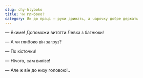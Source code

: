 ```yaml
---
slug: chy-hlyboko
title: Чи глибоко?
category: Як до праці — руки дрижать, а чарочку добре держать
---
```

— Якиме! Допоможи витягти Левка з багнюки!

— А чи глибоко він загруз?

— По кісточки!

— Нічого, сам вилізе!

— Але ж він до низу головою!..
